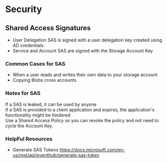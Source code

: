 # Security  


## Shared Access Signatures  

- User Delegation SAS is signed with a user delegation key created using AD credentials.  
- Service and Account SAS are signed with the Storage Account Key  

### Common Cases for SAS  
- When a user reads and writes their own data to your storage account  
- Copying Blobs cross accounts  

### Notes for SAS  
If a SAS is leaked, it can be used by anyone  
If a SAS is provided to a client application and expires, the application's functionality might be hindered  
Use a Shared Access Policy so you can revoke the policy and not need to cycle the Account Key.  

### HelpFul Resources  
- Generate SAS Tokens https://docs.microsoft.com/en-us/rest/api/eventhub/generate-sas-token






